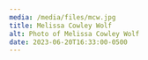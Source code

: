 ```yaml
---
media: /media/files/mcw.jpg
title: Melissa Cowley Wolf
alt: Photo of Melissa Cowley Wolf
date: 2023-06-20T16:33:00-0500
---
```

